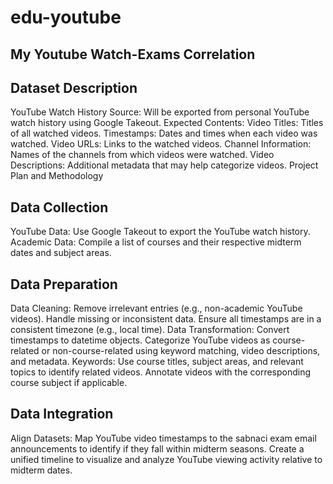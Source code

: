 # edu-youtube
## My Youtube Watch-Exams Correlation
## Dataset Description
YouTube Watch History
Source: Will be exported from personal YouTube watch history using Google Takeout.
Expected Contents:
Video Titles: Titles of all watched videos.
Timestamps: Dates and times when each video was watched.
Video URLs: Links to the watched videos.
Channel Information: Names of the channels from which videos were watched.
Video Descriptions: Additional metadata that may help categorize videos.
Project Plan and Methodology
## Data Collection
YouTube Data:
Use Google Takeout to export the YouTube watch history.
Academic Data:
Compile a list of courses and their respective midterm dates and subject areas.
## Data Preparation
Data Cleaning:
Remove irrelevant entries (e.g., non-academic YouTube videos).
Handle missing or inconsistent data.
Ensure all timestamps are in a consistent timezone (e.g., local time).
Data Transformation:
Convert timestamps to datetime objects.
Categorize YouTube videos as course-related or non-course-related using keyword matching, video descriptions, and metadata.
Keywords: Use course titles, subject areas, and relevant topics to identify related videos.
Annotate videos with the corresponding course subject if applicable.
## Data Integration
Align Datasets:
Map YouTube video timestamps to the sabnaci exam email announcements to identify if they fall within midterm seasons.
Create a unified timeline to visualize and analyze YouTube viewing activity relative to midterm dates.
